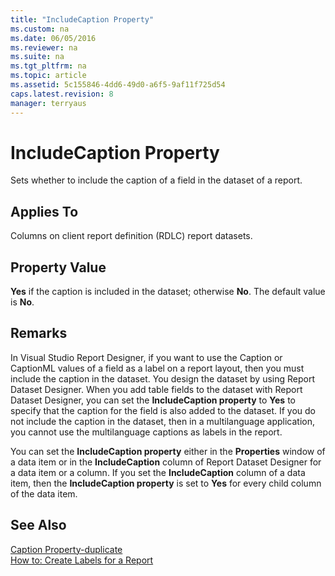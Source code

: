 ```yaml
---
title: "IncludeCaption Property"
ms.custom: na
ms.date: 06/05/2016
ms.reviewer: na
ms.suite: na
ms.tgt_pltfrm: na
ms.topic: article
ms.assetid: 5c155846-4dd6-49d0-a6f5-9af11f725d54
caps.latest.revision: 8
manager: terryaus
---
```

# IncludeCaption Property
Sets whether to include the caption of a field in the dataset of a report.  
  
## Applies To  
 Columns on client report definition \(RDLC\) report datasets.  
  
## Property Value  
 **Yes** if the caption is included in the dataset; otherwise **No**. The default value is **No**.  
  
## Remarks  
 In Visual Studio Report Designer, if you want to use the Caption or CaptionML values of a field as a label on a report layout, then you must include the caption in the dataset. You design the dataset by using Report Dataset Designer. When you add table fields to the dataset with Report Dataset Designer, you can set the **IncludeCaption property** to **Yes** to specify that the caption for the field is also added to the dataset. If you do not include the caption in the dataset, then in a multilanguage application, you cannot use the multilanguage captions as labels in the report.  
  
 You can set the **IncludeCaption property** either in the **Properties** window of a data item or in the **IncludeCaption** column of Report Dataset Designer for a data item or a column. If you set the **IncludeCaption** column of a data item, then the **IncludeCaption property** is set to **Yes** for every child column of the data item.  
  
## See Also  
 [Caption Property\-duplicate](../dynamics-nav/Caption-Property-duplicate.md)   
 [How to: Create Labels for a Report](../Topic/How%20to:%20Create%20Labels%20for%20a%20Report.md)
